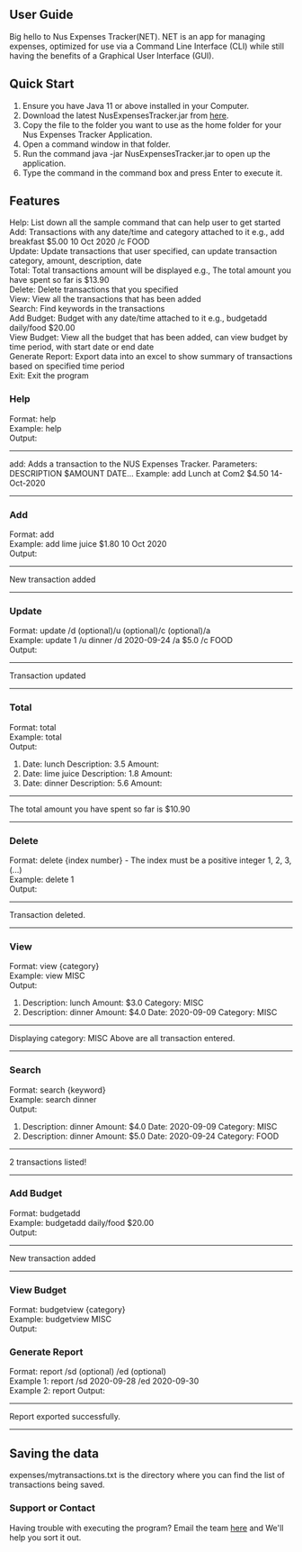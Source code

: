 ## User Guide

Big hello to Nus Expenses Tracker(NET). NET is an app for managing expenses, optimized for use via a Command Line Interface (CLI) while still having the benefits of a Graphical User Interface (GUI). 

## Quick Start
1. Ensure you have Java 11 or above installed in your Computer.
2. Download the latest NusExpensesTracker.jar from [here](<links>).
3. Copy the file to the folder you want to use as the home folder for your Nus Expenses Tracker Application.
4. Open a command window in that folder.
5. Run the command java -jar NusExpensesTracker.jar to open up the application.
6. Type the command in the command box and press Enter to execute it.

## Features
Help: List down all the sample command that can help user to get started <br/>
Add: Transactions with any date/time and category attached to it e.g., add breakfast $5.00 10 Oct 2020 /c FOOD<br/>
Update: Update transactions that user specified, can update transaction category, amount, description, date<br/>
Total: Total transactions amount will be displayed e.g., The total amount you have spent so far is $13.90 <br/>
Delete: Delete transactions that you specified <br/>
View: View all the transactions that has been added <br/>
Search: Find keywords in the transactions <br/>
Add Budget: Budget with any date/time attached to it e.g., budgetadd daily/food $20.00 <br/>
View Budget: View all the budget that has been added, can view budget by time period, with start date or end date <br/>
Generate Report: Export data into an excel to show summary of transactions based on specified time period <br/>
Exit: Exit the program <br/>

### Help
Format: help <br/>
Example: help <br/>
Output: <br/>
***************************************************
add: Adds a transaction to the NUS Expenses Tracker.
Parameters: DESCRIPTION $AMOUNT DATE...
Example: add Lunch at Com2 $4.50 14-Oct-2020
***************************************************

### Add
Format: add <description><amount><date><br/>
Example: add lime juice $1.80 10 Oct 2020 <br/>
Output: <br/>
***************************************************
New transaction added<br/>
***************************************************

### Update
Format: update <index> /d <date>(optional)/u <usage>(optional)/c <category>(optional)/a <amount><br/>
Example: update 1 /u dinner /d 2020-09-24 /a $5.0 /c FOOD <br/>
Output: <br/>
***************************************************
Transaction updated<br/>
***************************************************

### Total
Format: total  <br/>
Example: total <br/>
Output: <br/>
1.  Date: lunch Description: 3.5 Amount: 
2.  Date: lime juice Description: 1.8 Amount: 
3.  Date: dinner Description: 5.6 Amount: 
***************************************************
The total amount you have spent so far is $10.90 <br/>
***************************************************

### Delete
Format: delete {index number} - The index must be a positive integer 1, 2, 3,(...) <br/>
Example: delete 1 <br/>
Output: <br/>
***************************************************
Transaction deleted. <br/>
***************************************************

### View
Format: view {category} <br/>
Example: view MISC <br/>
Output: <br/>
1.  Description: lunch Amount: $3.0 Category: MISC
2.  Description: dinner Amount: $4.0 Date: 2020-09-09 Category: MISC
***************************************************
Displaying category: MISC 
Above are all transaction entered.
***************************************************

### Search
Format: search {keyword} <br/>
Example: search dinner <br/>
Output: <br/>
1.  Description: dinner Amount: $4.0 Date: 2020-09-09 Category: MISC
2.  Description:  dinner  Amount: $5.0 Date: 2020-09-24 Category: FOOD
***************************************************
2 transactions listed!
***************************************************

### Add Budget
Format: budgetadd <description><amount><date><br/>
Example: budgetadd daily/food $20.00 <br/>
Output: <br/>
***************************************************
New transaction added<br/>
***************************************************

### View Budget
Format: budgetview {category} <br/>
Example: budgetview MISC <br/>
Output: <br/>

### Generate Report
Format: report /sd <start date>(optional) /ed <end date> (optional)<br/>
Example 1: report /sd 2020-09-28 /ed 2020-09-30 <br/>
Example 2: report
Output: <br/>
***************************************************
Report exported successfully.
***************************************************

## Saving the data <br/>
expenses/mytransactions.txt is the directory where you can find the list of transactions being saved. <br/>

### Support or Contact <br/>
Having trouble with executing the program? Email the team [here](e0261618@u.nus.edu) and We'll help you sort it out. 